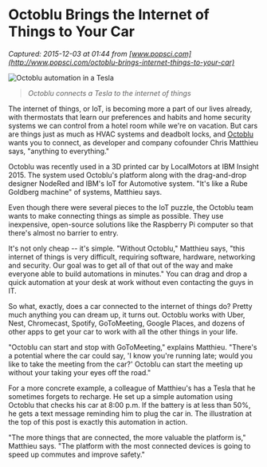 # Octoblu Brings the Internet of Things to Your Car

_Captured: 2015-12-03 at 01:44 from [www.popsci.com](http://www.popsci.com/octoblu-brings-internet-things-to-your-car)_

![Octoblu automation in a Tesla](http://www.popsci.com/sites/popsci.com/files/styles/medium_1x_/public/octoblu_tesla.png?itok=N7lqowSj)

> _Octoblu connects a Tesla to the internet of things_

The internet of things, or IoT, is becoming more a part of our lives already, with thermostats that learn our preferences and habits and home security systems we can control from a hotel room while we're on vacation. But cars are things just as much as HVAC systems and deadbolt locks, and [Octoblu](https://www.octoblu.com/) wants you to connect, as developer and company cofounder Chris Matthieu says, "anything to everything."

Octoblu was recently used in a 3D printed car by LocalMotors at IBM Insight 2015. The system used Octoblu's platform along with the drag-and-drop designer NodeRed and IBM's IoT for Automotive system. "It's like a Rube Goldberg machine" of systems, Matthieu says.

Even though there were several pieces to the IoT puzzle, the Octoblu team wants to make connecting things as simple as possible. They use inexpensive, open-source solutions like the Raspberry Pi computer so that there's almost no barrier to entry.

It's not only cheap -- it's simple. "Without Octoblu," Matthieu says, "this internet of things is very difficult, requiring software, hardware, networking and security. Our goal was to get all of that out of the way and make everyone able to build automations in minutes." You can drag and drop a quick automation at your desk at work without even contacting the guys in IT.

So what, exactly, does a car connected to the internet of things do? Pretty much anything you can dream up, it turns out. Octoblu works with Uber, Nest, Chromecast, Spotify, GoToMeeting, Google Places, and dozens of other apps to get your car to work with all the other things in your life.

"Octoblu can start and stop with GoToMeeting," explains Matthieu. "There's a potential where the car could say, 'I know you're running late; would you like to take the meeting from the car?' Octoblu can start the meeting up without your taking your eyes off the road."

For a more concrete example, a colleague of Matthieu's has a Tesla that he sometimes forgets to recharge. He set up a simple automation using Octoblu that checks his car at 8:00 p.m. If the battery is at less than 50%, he gets a text message reminding him to plug the car in. The illustration at the top of this post is exactly this automation in action.

"The more things that are connected, the more valuable the platform is," Matthieu says. "The platform with the most connected devices is going to speed up commutes and improve safety."
